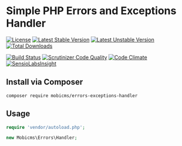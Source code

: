 # Simple PHP Errors and Exceptions Handler

[![License](https://poser.pugx.org/mobicms/errors-exceptions-handler/license)](https://packagist.org/packages/mobicms/errors-exceptions-handler)
[![Latest Stable Version](https://poser.pugx.org/mobicms/errors-exceptions-handler/v/stable)](https://packagist.org/packages/mobicms/errors-exceptions-handler)
[![Latest Unstable Version](https://poser.pugx.org/mobicms/errors-exceptions-handler/v/unstable)](https://packagist.org/packages/mobicms/errors-exceptions-handler)
[![Total Downloads](https://poser.pugx.org/mobicms/errors-exceptions-handler/downloads)](https://packagist.org/packages/mobicms/errors-exceptions-handler)

[![Build Status](https://scrutinizer-ci.com/g/mobicms/errors-exceptions-handler/badges/build.png?b=develop)](https://scrutinizer-ci.com/g/mobicms/errors-exceptions-handler/build-status/develop)
[![Scrutinizer Code Quality](https://scrutinizer-ci.com/g/mobicms/errors-exceptions-handler/badges/quality-score.png?b=develop)](https://scrutinizer-ci.com/g/mobicms/errors-exceptions-handler/?branch=develop)
[![Code Climate](https://codeclimate.com/github/mobicms/errors-exceptions-handler/badges/gpa.svg)](https://codeclimate.com/github/mobicms/errors-exceptions-handler)
[![SensioLabsInsight](https://insight.sensiolabs.com/projects/354b054a-f79c-498f-9873-b94abe3d945d/mini.png)](https://insight.sensiolabs.com/projects/354b054a-f79c-498f-9873-b94abe3d945d)

## Install via Composer

`composer require mobicms/errors-exceptions-handler`

## Usage

```php
require 'vendor/autoload.php';

new Mobicms\Errors\Handler;
```
